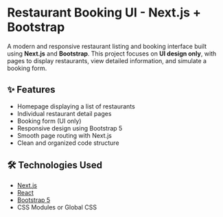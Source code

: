 # Restaurant Booking UI - Next.js + Bootstrap

A modern and responsive restaurant listing and booking interface built using **Next.js** and **Bootstrap**. This project focuses on **UI design only**, with pages to display restaurants, view detailed information, and simulate a booking form.

## ✨ Features

- Homepage displaying a list of restaurants
- Individual restaurant detail pages
- Booking form (UI only)
- Responsive design using Bootstrap 5
- Smooth page routing with Next.js
- Clean and organized code structure

## 🛠️ Technologies Used

- [Next.js](https://nextjs.org/)
- [React](https://reactjs.org/)
- [Bootstrap 5](https://getbootstrap.com/)
- CSS Modules or Global CSS
